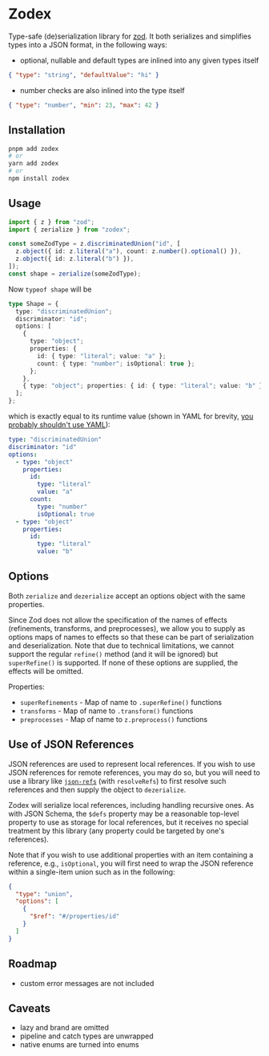 # Zodex

Type-safe (de)serialization library for [zod](https://zod.dev/). It both serializes and simplifies types into a JSON format, in the following ways:

- optional, nullable and default types are inlined into any given types itself

```json
{ "type": "string", "defaultValue": "hi" }
```

- number checks are also inlined into the type itself

```json
{ "type": "number", "min": 23, "max": 42 }
```

## Installation

```sh
pnpm add zodex
# or
yarn add zodex
# or
npm install zodex
```

## Usage

```ts
import { z } from "zod";
import { zerialize } from "zodex";

const someZodType = z.discriminatedUnion("id", [
  z.object({ id: z.literal("a"), count: z.number().optional() }),
  z.object({ id: z.literal("b") }),
]);
const shape = zerialize(someZodType);
```

Now `typeof shape` will be

```ts
type Shape = {
  type: "discriminatedUnion";
  discriminator: "id";
  options: [
    {
      type: "object";
      properties: {
        id: { type: "literal"; value: "a" };
        count: { type: "number"; isOptional: true };
      };
    },
    { type: "object"; properties: { id: { type: "literal"; value: "b" } } }
  ];
};
```

which is exactly equal to its runtime value (shown in YAML for brevity, [you probably shouldn't use YAML](https://ruudvanasseldonk.com/2023/01/11/the-yaml-document-from-hell)):

```yaml
type: "discriminatedUnion"
discriminator: "id"
options:
  - type: "object"
    properties:
      id:
        type: "literal"
        value: "a"
      count:
        type: "number"
        isOptional: true
  - type: "object"
    properties:
      id:
        type: "literal"
        value: "b"
```

## Options

Both `zerialize` and `dezerialize` accept an options object with the same properties.

Since Zod does not allow the specification of the names of effects (refinements, transforms, and preprocesses), we allow you to supply as options maps of names to effects so that these can be part of serialization and deserialization. Note that due to technical limitations, we cannot support the regular `refine()` method (and it will be ignored) but `superRefine()` is supported. If none of these options are supplied,
the effects will be omitted.

Properties:

- `superRefinements` - Map of name to `.superRefine()` functions
- `transforms` - Map of name to `.transform()` functions
- `preprocesses` - Map of name to `z.preprocess()` functions

## Use of JSON References

JSON references are used to represent local references. If you wish to use
JSON references for remote references, you may do so, but you will need
to use a library like [`json-refs`](https://github.com/whitlockjc/json-refs)
(with `resolveRefs`) to first resolve such references and then supply the object
to `dezerialize`.

Zodex will serialize local references, including handling recursive ones. As
with JSON Schema, the `$defs` property may be a reasonable top-level property
to use as storage for local references, but it receives no special treatment
by this library (any property could be targeted by one's references).

Note that if you wish to use additional properties with an item containing a
reference, e.g., `isOptional`, you will first need to wrap the JSON reference
within a single-item union such as in the following:

```json
{
  "type": "union",
  "options": [
    {
      "$ref": "#/properties/id"
    }
  ]
}
```

## Roadmap

- custom error messages are not included

## Caveats

- lazy and brand are omitted
- pipeline and catch types are unwrapped
- native enums are turned into enums
